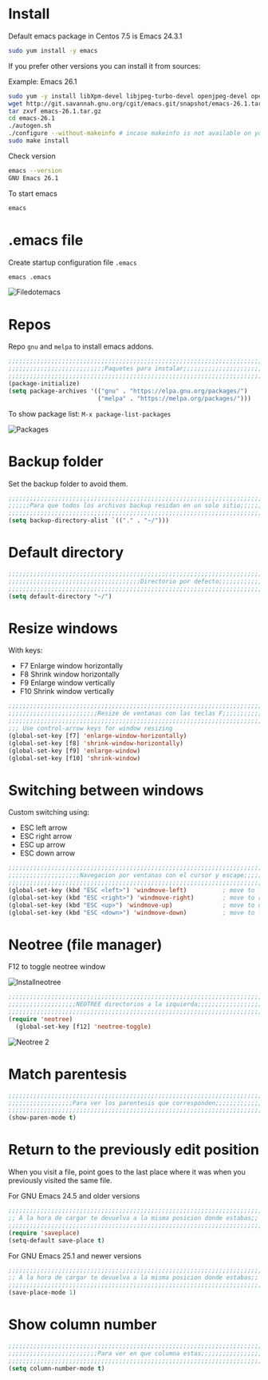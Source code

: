 <!-- TITLE: Emacs/Basics -->

# Install
Default emacs package in Centos 7.5 is Emacs 24.3.1

```sh
sudo yum install -y emacs
```

If you prefer other versions you can install it from sources:

Example: Emacs 26.1

```sh
sudo yum -y install libXpm-devel libjpeg-turbo-devel openjpeg-devel openjpeg2-devel turbojpeg-devel giflib-devel libtiff-devel gnutls-devel libxml2-devel GConf2-devel dbus-devel wxGTK-devel gtk3-devel wget gcc ncurses-devel.x86_64
wget http://git.savannah.gnu.org/cgit/emacs.git/snapshot/emacs-26.1.tar.gz
tar zxvf emacs-26.1.tar.gz
cd emacs-26.1
./autogen.sh
./configure --without-makeinfo # incase makeinfo is not available on your system: Example Centos 7 else `./configure` would do
sudo make install
```

Check version


```sh
emacs --version
GNU Emacs 26.1
```




To start emacs
```sh
emacs
```

# .emacs file

Create startup configuration file `.emacs`


```lisp
emacs .emacs
```



![Filedotemacs](/uploads/emacs/filedotemacs.png "Filedotemacs")

# Repos

 Repo `gnu` and `melpa` to install emacs addons.
 

```lisp
;;;;;;;;;;;;;;;;;;;;;;;;;;;;;;;;;;;;;;;;;;;;;;;;;;;;;;;;;;;;;;;;;;;;;;;;;;;;;;;;
;;;;;;;;;;;;;;;;;;;;;;;;;;;Paquetes para instalar;;;;;;;;;;;;;;;;;;;;;;;;;;;;;;;
;;;;;;;;;;;;;;;;;;;;;;;;;;;;;;;;;;;;;;;;;;;;;;;;;;;;;;;;;;;;;;;;;;;;;;;;;;;;;;;;
(package-initialize)
(setq package-archives '(("gnu" . "https://elpa.gnu.org/packages/")
                         ("melpa" . "https://melpa.org/packages/")))

```

To show package list: `M-x package-list-packages`

![Packages](/uploads/emacs/packages.png "Packages")
# Backup folder
Set the backup folder to avoid them.


```lisp
;;;;;;;;;;;;;;;;;;;;;;;;;;;;;;;;;;;;;;;;;;;;;;;;;;;;;;;;;;;;;;;;;;;;;;;;;;;;;;;;
;;;;;;Para que todos los archivos backup residan en un solo sitio;;;;;;;;;;;;;;;
;;;;;;;;;;;;;;;;;;;;;;;;;;;;;;;;;;;;;;;;;;;;;;;;;;;;;;;;;;;;;;;;;;;;;;;;;;;;;;;;
(setq backup-directory-alist `(("." . "~/")))

```

# Default directory

```lisp
;;;;;;;;;;;;;;;;;;;;;;;;;;;;;;;;;;;;;;;;;;;;;;;;;;;;;;;;;;;;;;;;;;;;;;;;;;;;;;;;
;;;;;;;;;;;;;;;;;;;;;;;;;;;;;;;;;;;;;Directorio por defecto;;;;;;;;;;;;;;;;;;;;;
;;;;;;;;;;;;;;;;;;;;;;;;;;;;;;;;;;;;;;;;;;;;;;;;;;;;;;;;;;;;;;;;;;;;;;;;;;;;;;;;
(setq default-directory "~/")

```

# Resize windows

With keys:

* F7 Enlarge window horizontally
* F8 Shrink window horizontally
* F9 Enlarge window vertically
* F10 Shrink window vertically

```lisp
;;;;;;;;;;;;;;;;;;;;;;;;;;;;;;;;;;;;;;;;;;;;;;;;;;;;;;;;;;;;;;;;;;;;;;;;;;;;;;;;
;;;;;;;;;;;;;;;;;;;;;;;;;Resize de ventanas con las teclas F;;;;;;;;;;;;;;;;;;;;
;;;;;;;;;;;;;;;;;;;;;;;;;;;;;;;;;;;;;;;;;;;;;;;;;;;;;;;;;;;;;;;;;;;;;;;;;;;;;;;;
;;; Use control-arrow keys for window resizing
(global-set-key [f7] 'enlarge-window-horizontally)
(global-set-key [f8] 'shrink-window-horizontally)
(global-set-key [f9] 'enlarge-window)
(global-set-key [f10] 'shrink-window)

```


# Switching between windows

Custom switching using:

* ESC left arrow
* ESC right arrow
* ESC up arrow
* ESC down arrow


```lisp
;;;;;;;;;;;;;;;;;;;;;;;;;;;;;;;;;;;;;;;;;;;;;;;;;;;;;;;;;;;;;;;;;;;;;;;;;;;;;;;;;;;;;;
;;;;;;;;;;;;;;;;;;;;Navegacion por ventanas con el cursor y escape;;;;;;;;;;;;;;;;;;;;
;;;;;;;;;;;;;;;;;;;;;;;;;;;;;;;;;;;;;;;;;;;;;;;;;;;;;;;;;;;;;;;;;;;;;;;;;;;;;;;;;;;;;;
(global-set-key (kbd "ESC <left>") 'windmove-left)          ; move to left window
(global-set-key (kbd "ESC <right>") 'windmove-right)        ; move to right window
(global-set-key (kbd "ESC <up>") 'windmove-up)              ; move to upper window
(global-set-key (kbd "ESC <down>") 'windmove-down)          ; move to lower window
```



# Neotree (file manager)
F12 to toggle neotree window

![Installneotree](/uploads/emacs/installneotree.png "Installneotree")

```lisp
;;;;;;;;;;;;;;;;;;;;;;;;;;;;;;;;;;;;;;;;;;;;;;;;;;;;;;;;;;;;;;;;;;;;;;;;;;;;;;;;
;;;;;;;;;;;;;;;;;;;NEOTREE directorios a la izquierda;;;;;;;;;;;;;;;;;;;;;;;;;;;
;;;;;;;;;;;;;;;;;;;;;;;;;;;;;;;;;;;;;;;;;;;;;;;;;;;;;;;;;;;;;;;;;;;;;;;;;;;;;;;;
(require 'neotree)
  (global-set-key [f12] 'neotree-toggle)

```


![Neotree 2](/uploads/emacs/neotree-2.png "Neotree 2")



# Match parentesis


```lisp
;;;;;;;;;;;;;;;;;;;;;;;;;;;;;;;;;;;;;;;;;;;;;;;;;;;;;;;;;;;;;;;;;;;;;;;;;;;;;;;;
;;;;;;;;;;;;;;;;;;Para ver los parentesis que corresponden;;;;;;;;;;;;;;;;;;;;;;
;;;;;;;;;;;;;;;;;;;;;;;;;;;;;;;;;;;;;;;;;;;;;;;;;;;;;;;;;;;;;;;;;;;;;;;;;;;;;;;
(show-paren-mode t)
```

# Return to the previously edit position
When you visit a file, point goes to the last place where it was when you previously visited the same file.

For GNU Emacs 24.5 and older versions

```lisp
;;;;;;;;;;;;;;;;;;;;;;;;;;;;;;;;;;;;;;;;;;;;;;;;;;;;;;;;;;;;;;;;;;;;;;;;;;;;;;;;
;; A la hora de cargar te devuelva a la misma posicion donde estabas;;
;;;;;;;;;;;;;;;;;;;;;;;;;;;;;;;;;;;;;;;;;;;;;;;;;;;;;;;;;;;;;;;;;;;;;;;;;;;;;;;;
(require 'saveplace)
(setq-default save-place t)
```

For GNU Emacs 25.1 and newer versions
```lisp
;;;;;;;;;;;;;;;;;;;;;;;;;;;;;;;;;;;;;;;;;;;;;;;;;;;;;;;;;;;;;;;;;;;;;;;;;;;;;;;;
;; A la hora de cargar te devuelva a la misma posicion donde estabas;;
;;;;;;;;;;;;;;;;;;;;;;;;;;;;;;;;;;;;;;;;;;;;;;;;;;;;;;;;;;;;;;;;;;;;;;;;;;;;;;;;
(save-place-mode 1) 
```


# Show column number

```lisp
;;;;;;;;;;;;;;;;;;;;;;;;;;;;;;;;;;;;;;;;;;;;;;;;;;;;;;;;;;;;;;;;;;;;;;;;;;;;;;;;
;;;;;;;;;;;;;;;;;;;;;;;;;Para ver en que columna estas;;;;;;;;;;;;;;;;;;;;;;;;;;
;;;;;;;;;;;;;;;;;;;;;;;;;;;;;;;;;;;;;;;;;;;;;;;;;;;;;;;;;;;;;;;;;;;;;;;;;;;;;;;;
(setq column-number-mode t)
```


